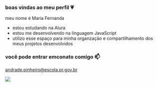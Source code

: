 ### boas vindas ao meu perfil 💗

meu nome é Maria Fernanda

- estou estudando na Alura
- estou me desenvolvendo na linguagem JavaScript
- utilizo esse espaço para minha organzação e compartilhamento dos meus projetos desenvolvidos

### você pode entrar emconato comigo 📫

andrade.pinheiro@escola.pr.gov.br

![](https://media1.tenor.com/m/biUYs1tA5r8AAAAC/kristigocouple2024.gif)
